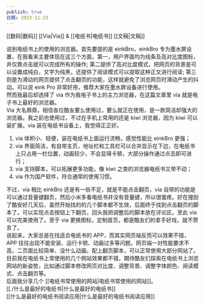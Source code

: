 ```yaml
---
publish: true
日期: 2023-11-23
---
```

[[数码|数码]] [[Via|Via]] & [[电纸书|电纸书]] [[文稿|文稿]]    
  
说到电纸书上的使用的浏览器。首先要提的是 einkBro，einkBro 专为墨水屏设置，在我看来主要体现在这三个方面，第一，用户界面均为线条及高对比度图标，井仅靠点击就可以完成所有的操作; 第二提供了高对比度模式，把网页的背景是可以设置成纯白，文字为纯黑，还提供了阅读模式可以提取这种正文进行阅读; 第三则是为滑动的网页提供了点击翻页的功能，这样就避免了浏览网页时滑动产生的抖动。可以说 eink Pro 非常好用，推荐大家在墨水屏设备进行使用。    
然而我最后却选择了 via 作为我电子书上的主力浏览器，在这篇文章里 via 就是电子书上最好的浏览器。    
Via 大名鼎鼎，相信各位酷友要么使用过，要么就正在使用，是一款简洁却强大的浏览器。我之前也使用过，不过在手机上常用的还是 kiwi 浏览器，因为 kiwi 可以装扩展。via 装在电纸书设备上，我觉得正正好。  
1. via 体积小、轻便，装在电纸书上面运行流畅，感觉性能比 einkBro 更强；  
2. via 界面简洁，有自带主页，地址栏和工具栏可以合并显示在下边，在电纸书上只占用一栏位置，动画较少，不会显得卡顿，大部分操作通过点击即可进行；  
3. via 支持脚本，可以拓展更多功能，像 kiwi 之类的浏览器电纸书又带不动；  
4. via 作为国产软件，符合通常的使用习惯。  
  
不过，via 相比 einkBro 还是有一些不足，就是不能点击翻页，via 自带的功能是可以通过音量键翻页，然后小米多看电纸书并没有音量键，所以很蛋疼。好在搜刮了酷安好几天后，虽然开始找的的几个脚本都不生效，后面终于找到点击翻页的脚本了。可以实现点击按钮上下翻页，回头我把调整后的脚本放在评论区。至此 via 可以完美使用了。至于 via 更换图标，定制首页，都是酷友们的拿手好戏，就不赘言了。    
说起来，大家总是在找适合电纸书的 APP，而其实网页端反而可以效果不错，APP 往往出现不能安装、运行卡顿、动画过多等问题。网页端一对性能要求不高，二页面比较简单、没什么动画。配上翻页脚本，可以正常使用大部分网站了。目前我在电纸书上常使用的几个网站效果都不错，期待酷友们探索在电纸书上浏览网站的新姿势，比如通过脚本修改网页对比度、调整背景、调整字体颜色、阅读模式、点击翻页等。    
后面我分享几个 [[电纸书常使用的网站|电纸书常使用的网站]]。    
[[./什么是最好的电纸书|什么是最好的电纸书]]    
[[什么是最好的电纸书阅读应用|什么是最好的电纸书阅读应用]]  
